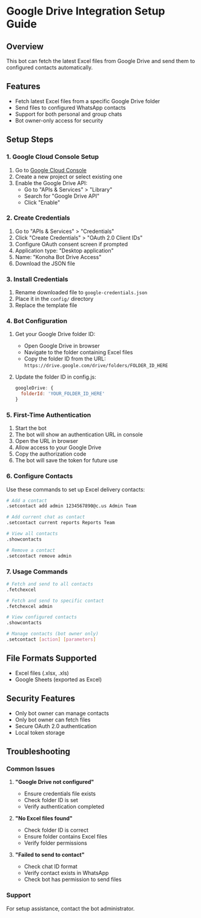 # Google Drive Integration Setup Guide

## Overview
This bot can fetch the latest Excel files from Google Drive and send them to configured contacts automatically.

## Features
- Fetch latest Excel files from a specific Google Drive folder
- Send files to configured WhatsApp contacts
- Support for both personal and group chats
- Bot owner-only access for security

## Setup Steps

### 1. Google Cloud Console Setup
1. Go to [Google Cloud Console](https://console.cloud.google.com/)
2. Create a new project or select existing one
3. Enable the Google Drive API:
   - Go to "APIs & Services" > "Library"
   - Search for "Google Drive API"
   - Click "Enable"

### 2. Create Credentials
1. Go to "APIs & Services" > "Credentials"
2. Click "Create Credentials" > "OAuth 2.0 Client IDs"
3. Configure OAuth consent screen if prompted
4. Application type: "Desktop application"
5. Name: "Konoha Bot Drive Access"
6. Download the JSON file

### 3. Install Credentials
1. Rename downloaded file to `google-credentials.json`
2. Place it in the `config/` directory
3. Replace the template file

### 4. Bot Configuration
1. Get your Google Drive folder ID:
   - Open Google Drive in browser
   - Navigate to the folder containing Excel files
   - Copy the folder ID from the URL: `https://drive.google.com/drive/folders/FOLDER_ID_HERE`

2. Update the folder ID in config.js:
   ```javascript
   googleDrive: {
     folderId: 'YOUR_FOLDER_ID_HERE'
   }
   ```

### 5. First-Time Authentication
1. Start the bot
2. The bot will show an authentication URL in console
3. Open the URL in browser
4. Allow access to your Google Drive
5. Copy the authorization code
6. The bot will save the token for future use

### 6. Configure Contacts
Use these commands to set up Excel delivery contacts:

```bash
# Add a contact
.setcontact add admin 1234567890@c.us Admin Team

# Add current chat as contact
.setcontact current reports Reports Team

# View all contacts
.showcontacts

# Remove a contact
.setcontact remove admin
```

### 7. Usage Commands

```bash
# Fetch and send to all contacts
.fetchexcel

# Fetch and send to specific contact
.fetchexcel admin

# View configured contacts
.showcontacts

# Manage contacts (bot owner only)
.setcontact [action] [parameters]
```

## File Formats Supported
- Excel files (.xlsx, .xls)
- Google Sheets (exported as Excel)

## Security Features
- Only bot owner can manage contacts
- Only bot owner can fetch files
- Secure OAuth 2.0 authentication
- Local token storage

## Troubleshooting

### Common Issues
1. **"Google Drive not configured"**
   - Ensure credentials file exists
   - Check folder ID is set
   - Verify authentication completed

2. **"No Excel files found"**
   - Check folder ID is correct
   - Ensure folder contains Excel files
   - Verify folder permissions

3. **"Failed to send to contact"**
   - Check chat ID format
   - Verify contact exists in WhatsApp
   - Check bot has permission to send files

### Support
For setup assistance, contact the bot administrator.
